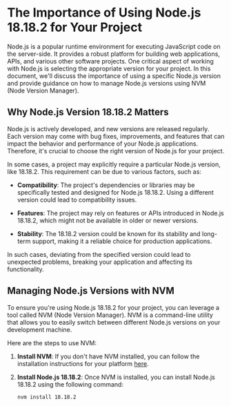 # The Importance of Using Node.js 18.18.2 for Your Project

Node.js is a popular runtime environment for executing JavaScript code on the server-side. It provides a robust platform for building web applications, APIs, and various other software projects. One critical aspect of working with Node.js is selecting the appropriate version for your project. In this document, we'll discuss the importance of using a specific Node.js version and provide guidance on how to manage Node.js versions using NVM (Node Version Manager).

## Why Node.js Version 18.18.2 Matters

Node.js is actively developed, and new versions are released regularly. Each version may come with bug fixes, improvements, and features that can impact the behavior and performance of your Node.js applications. Therefore, it's crucial to choose the right version of Node.js for your project.

In some cases, a project may explicitly require a particular Node.js version, like 18.18.2. This requirement can be due to various factors, such as:

- **Compatibility**: The project's dependencies or libraries may be specifically tested and designed for Node.js 18.18.2. Using a different version could lead to compatibility issues.

- **Features**: The project may rely on features or APIs introduced in Node.js 18.18.2, which might not be available in older or newer versions.

- **Stability**: The 18.18.2 version could be known for its stability and long-term support, making it a reliable choice for production applications.

In such cases, deviating from the specified version could lead to unexpected problems, breaking your application and affecting its functionality.

## Managing Node.js Versions with NVM

To ensure you're using Node.js 18.18.2 for your project, you can leverage a tool called NVM (Node Version Manager). NVM is a command-line utility that allows you to easily switch between different Node.js versions on your development machine.

Here are the steps to use NVM:

1. **Install NVM**: If you don't have NVM installed, you can follow the installation instructions for your platform [here](https://github.com/nvm-sh/nvm).

2. **Install Node.js 18.18.2**: Once NVM is installed, you can install Node.js 18.18.2 using the following command:

   ```bash
   nvm install 18.18.2
   ```
